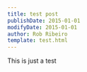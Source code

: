 ```yaml
---
title: test post
publishDate: 2015-01-01
modifyDate: 2015-01-01
author: Rob Ribeiro
template: test.html
---
```


This is just a test
